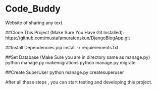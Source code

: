 # Code_Buddy

Website of sharing any text.

##Clone This Project (Make Sure You Have Git Installed):
https://github.com/mustafamuratcoskun/DjangoBlogApp.git

##Install Dependencies
pip install -r requierements.txt

##Set Database (Make Sure you are in directory same as manage.py)
python manage.py makemigrations
python manage.py migrate

##Create SuperUser
python manage.py createsuperuser

After all these steps , you can start testing and developing this project.





